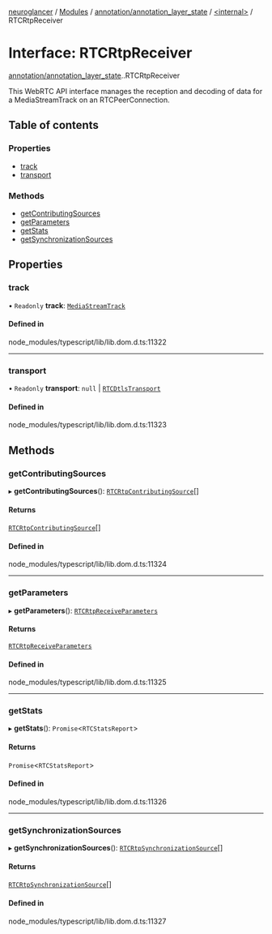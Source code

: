 [neuroglancer](../README.md) / [Modules](../modules.md) / [annotation/annotation\_layer\_state](../modules/annotation_annotation_layer_state.md) / [<internal\>](../modules/annotation_annotation_layer_state._internal_.md) / RTCRtpReceiver

# Interface: RTCRtpReceiver

[annotation/annotation_layer_state](../modules/annotation_annotation_layer_state.md).[<internal>](../modules/annotation_annotation_layer_state._internal_.md).RTCRtpReceiver

This WebRTC API interface manages the reception and decoding of data for a MediaStreamTrack on an RTCPeerConnection.

## Table of contents

### Properties

- [track](annotation_annotation_layer_state._internal_.RTCRtpReceiver.md#track)
- [transport](annotation_annotation_layer_state._internal_.RTCRtpReceiver.md#transport)

### Methods

- [getContributingSources](annotation_annotation_layer_state._internal_.RTCRtpReceiver.md#getcontributingsources)
- [getParameters](annotation_annotation_layer_state._internal_.RTCRtpReceiver.md#getparameters)
- [getStats](annotation_annotation_layer_state._internal_.RTCRtpReceiver.md#getstats)
- [getSynchronizationSources](annotation_annotation_layer_state._internal_.RTCRtpReceiver.md#getsynchronizationsources)

## Properties

### track

• `Readonly` **track**: [`MediaStreamTrack`](../modules/annotation_annotation_layer_state._internal_.md#mediastreamtrack)

#### Defined in

node_modules/typescript/lib/lib.dom.d.ts:11322

___

### transport

• `Readonly` **transport**: ``null`` \| [`RTCDtlsTransport`](../modules/annotation_annotation_layer_state._internal_.md#rtcdtlstransport)

#### Defined in

node_modules/typescript/lib/lib.dom.d.ts:11323

## Methods

### getContributingSources

▸ **getContributingSources**(): [`RTCRtpContributingSource`](annotation_annotation_layer_state._internal_.RTCRtpContributingSource.md)[]

#### Returns

[`RTCRtpContributingSource`](annotation_annotation_layer_state._internal_.RTCRtpContributingSource.md)[]

#### Defined in

node_modules/typescript/lib/lib.dom.d.ts:11324

___

### getParameters

▸ **getParameters**(): [`RTCRtpReceiveParameters`](annotation_annotation_layer_state._internal_.RTCRtpReceiveParameters.md)

#### Returns

[`RTCRtpReceiveParameters`](annotation_annotation_layer_state._internal_.RTCRtpReceiveParameters.md)

#### Defined in

node_modules/typescript/lib/lib.dom.d.ts:11325

___

### getStats

▸ **getStats**(): `Promise`<`RTCStatsReport`\>

#### Returns

`Promise`<`RTCStatsReport`\>

#### Defined in

node_modules/typescript/lib/lib.dom.d.ts:11326

___

### getSynchronizationSources

▸ **getSynchronizationSources**(): [`RTCRtpSynchronizationSource`](annotation_annotation_layer_state._internal_.RTCRtpSynchronizationSource.md)[]

#### Returns

[`RTCRtpSynchronizationSource`](annotation_annotation_layer_state._internal_.RTCRtpSynchronizationSource.md)[]

#### Defined in

node_modules/typescript/lib/lib.dom.d.ts:11327
